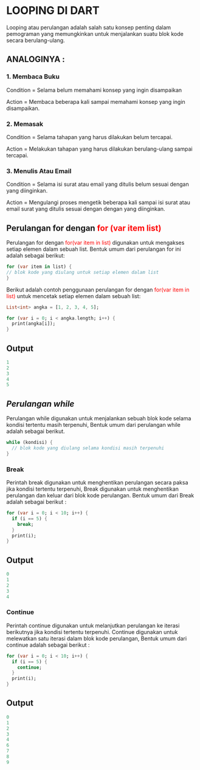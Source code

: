<style>
.merah {
    color: red;
}
.biru {
    color: blue;
}
</style>


# **LOOPING DI DART**
Looping atau perulangan adalah salah satu konsep penting dalam pemograman yang memungkinkan untuk menjalankan suatu blok kode secara berulang-ulang.
## ANALOGINYA :
### 1. Membaca Buku
Condition = Selama belum memahami konsep yang ingin disampaikan 

Action = Membaca beberapa kali sampai memahami konsep yang ingin disampaikan.

### 2. Memasak 
Condition = Selama tahapan yang harus dilakukan belum tercapai.

Action = Melakukan tahapan yang harus dilakukan berulang-ulang sampai tercapai.

### 3. Menulis Atau Email 
Condition = Selama isi surat atau email yang ditulis belum sesuai dengan yang diinginkan.

Action = Mengulangi proses mengetik beberapa kali sampai isi surat atau email surat yang ditulis sesuai dengan dengan yang diinginkan.

## Perulangan for dengan  <span class="merah">for (var item list)
Perulangan for dengan <span class="merah"> for(var item in list) </span>
 digunakan untuk mengakses setiap elemen dalam sebuah list. Bentuk umum dari perulangan for ini adalah sebagai berikut:
```dart 
for (var item in list) {
// blok kode yang diulang untuk setiap elemen dalam list
}
```
Berikut adalah contoh penggunaan perulangan for dengan <span class = "merah">for(var item in list)</span>
 untuk mencetak setiap elemen dalam sebuah list:
```dart
List<int> angka = [1, 2, 3, 4, 5];

for (var i = 0; i < angka.length; i++) {
  print(angka[i]);
}
```
## Output
```dart
1
2
3
4
5
```

## *Perulangan while*
Perulangan while digunakan untuk menjalankan sebuah blok kode selama kondisi tertentu masih terpenuhi,
Bentuk umum dari perulangan while adalah sebagai berikut.
```dart
while (kondisi) {
  // blok kode yang diulang selama kondisi masih terpenuhi
}
```
### Break
Perintah break digunakan untuk menghentikan perulangan secara paksa jika kondisi tertentu terpenuhi,
Break digunakan untuk menghentikan perulangan dan keluar dari blok kode perulangan.
Bentuk umum dari Break adalah sebagai berikut :
```dart
for (var i = 0; i < 10; i++) {
  if (i == 5) {
    break;
  }
  print(i);
}
```
## Output
```dart
0
1
2
3
4
```
### Continue
Perintah continue digunakan untuk melanjutkan perulangan ke iterasi berikutnya jika kondisi tertentu terpenuhi.
Continue digunakan untuk melewatkan satu iterasi dalam blok kode perulangan, Bentuk umum dari continue adalah sebagai berikut :
```dart
for (var i = 0; i < 10; i++) {
  if (i == 5) {
    continue;
  }
  print(i);
}
```
## Output
```dart
0
1
2
3
4
6
7
8
9
````



